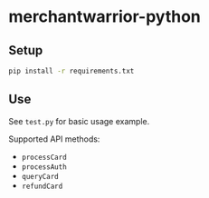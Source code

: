 # merchantwarrior-python

## Setup
```bash
pip install -r requirements.txt
```

## Use
See `test.py` for basic usage example.

Supported API methods:
  - `processCard`
  - `processAuth`
  - `queryCard`
  - `refundCard`
